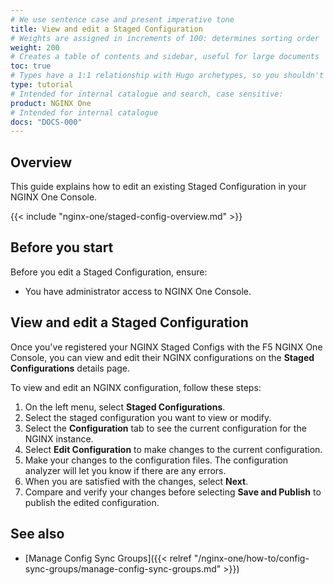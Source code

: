 ```yaml
---
# We use sentence case and present imperative tone
title: View and edit a Staged Configuration
# Weights are assigned in increments of 100: determines sorting order
weight: 200
# Creates a table of contents and sidebar, useful for large documents
toc: true
# Types have a 1:1 relationship with Hugo archetypes, so you shouldn't need to change this
type: tutorial
# Intended for internal catalogue and search, case sensitive:
product: NGINX One
# Intended for internal catalogue
docs: "DOCS-000"
---
```


## Overview

This guide explains how to edit an existing Staged Configuration in your NGINX One Console. 

{{< include "nginx-one/staged-config-overview.md" >}}

## Before you start

Before you edit a Staged Configuration, ensure:

- You have administrator access to NGINX One Console.

## View and edit a Staged Configuration
<!-- Possible future include, with similar files in config-sync-groups/, nginx-configs/, and staged-configs/ subdirectories -->

Once you've registered your NGINX Staged Configs with the F5 NGINX One Console, you can view and edit their NGINX configurations on the **Staged Configurations** details page.

To view and edit an NGINX configuration, follow these steps:

1. On the left menu, select **Staged Configurations**.
2. Select the staged configuration you want to view or modify.
3. Select the **Configuration** tab to see the current configuration for the NGINX instance.
4. Select **Edit Configuration** to make changes to the current configuration.
5. Make your changes to the configuration files. The configuration analyzer will let you know if there are any errors.
6. When you are satisfied with the changes, select **Next**.
7. Compare and verify your changes before selecting **Save and Publish** to publish the edited configuration.

## See also

- [Manage Config Sync Groups]({{< relref "/nginx-one/how-to/config-sync-groups/manage-config-sync-groups.md" >}})
